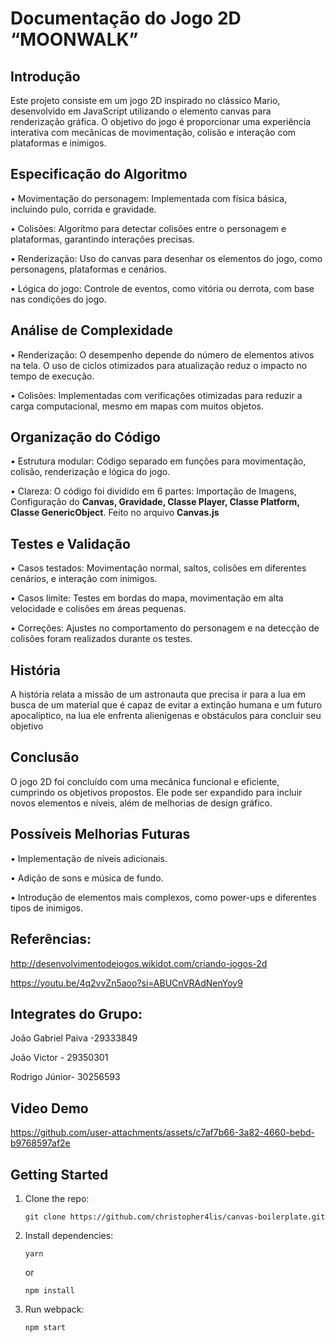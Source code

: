 # Documentação do Jogo 2D “MOONWALK”

## Introdução
Este projeto consiste em um jogo 2D inspirado no clássico Mario, desenvolvido em JavaScript utilizando o elemento canvas para renderização gráfica. O objetivo do jogo é proporcionar uma experiência interativa com mecânicas de movimentação, colisão e interação com plataformas e inimigos.

## Especificação do Algoritmo
•	Movimentação do personagem: Implementada com física básica, incluindo pulo, corrida e gravidade.

•	Colisões: Algoritmo para detectar colisões entre o personagem e plataformas,  garantindo interações precisas.

•	Renderização: Uso do canvas para desenhar os elementos do jogo, como personagens, plataformas e cenários.

•  	Lógica do jogo: Controle de eventos, como vitória ou derrota, com base nas condições do jogo.

## Análise de Complexidade
•	Renderização: O desempenho depende do número de elementos ativos na tela. O uso de ciclos otimizados para atualização reduz o impacto no tempo de execução.

•	Colisões: Implementadas com verificações otimizadas para reduzir a carga computacional, mesmo em mapas com muitos objetos.

## Organização do Código
•	Estrutura modular: Código separado em funções para movimentação, colisão, renderização e lógica do jogo.

•	Clareza: O código foi dividido em 6 partes: Importação de Imagens, Configuração do **Canvas, Gravidade, Classe Player, Classe Platform, Classe GenericObject**. Feito no arquivo **Canvas.js**

## Testes e Validação
•	Casos testados: Movimentação normal, saltos, colisões em diferentes cenários, e interação com inimigos.

•	Casos limite: Testes em bordas do mapa, movimentação em alta velocidade e colisões em áreas pequenas.

•	Correções: Ajustes no comportamento do personagem e na detecção de colisões foram realizados durante os testes.

   ## História 
A história relata a missão de um astronauta que precisa ir para a lua em busca de um material que é capaz de evitar a extinção humana e um futuro apocalíptico, na lua ele enfrenta alienígenas e obstáculos para concluir seu objetivo 

## Conclusão
O jogo 2D foi concluído com uma mecânica funcional e eficiente, cumprindo os objetivos propostos. Ele pode ser expandido para incluir novos elementos e níveis, além de melhorias de design gráfico.

## Possíveis Melhorias Futuras
•	Implementação de níveis adicionais.

•	Adição de sons e música de fundo.

•	Introdução de elementos mais complexos, como power-ups e diferentes tipos de inimigos.

 ## Referências:
http://desenvolvimentodejogos.wikidot.com/criando-jogos-2d

https://youtu.be/4q2vvZn5aoo?si=ABUCnVRAdNenYoy9

## Integrates do Grupo: 
João Gabriel Paiva -29333849

João Victor - 29350301

Rodrigo Júnior- 30256593

## Video Demo

https://github.com/user-attachments/assets/c7af7b66-3a82-4660-bebd-b9768597af2e

## Getting Started

1.  Clone the repo:

        git clone https://github.com/christopher4lis/canvas-boilerplate.git

2.  Install dependencies:

        yarn

    or

        npm install

3.  Run webpack:

        npm start

